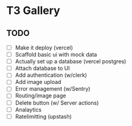 # T3 Gallery

## TODO

- [ ] Make it deploy (vercel)
- [ ] Scaffold basic ui with mock data
- [ ] Actually set up a database (vercel postgres)
- [ ] Attach database to UI
- [ ] Add authentication (w/clerk)
- [ ] Add image upload
- [ ] Error management (w/Sentry)
- [ ] Routing/image page
- [ ] Delete button (w/ Server actions)
- [ ] Analaytics
- [ ] Ratelimitting (upstash)
